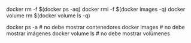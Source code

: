 docker rm -f $(docker ps -aq)
docker rmi -f $(docker images -q)
docker volume rm $(docker volume ls -q)

docker ps -a      # no debe mostrar contenedores
docker images     # no debe mostrar imágenes
docker volume ls  # no debe mostrar volúmenes

